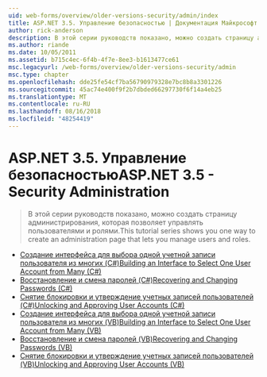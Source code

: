 ```yaml
---
uid: web-forms/overview/older-versions-security/admin/index
title: ASP.NET 3.5. Управление безопасностью | Документация Майкрософт
author: rick-anderson
description: В этой серии руководств показано, можно создать страницу администрирования, которая позволяет управлять пользователями и ролями.
ms.author: riande
ms.date: 10/05/2011
ms.assetid: b715c4ec-6f4b-4f7e-8ee3-b1613477ce61
msc.legacyurl: /web-forms/overview/older-versions-security/admin
msc.type: chapter
ms.openlocfilehash: dde25fe54cf7ba56790979328e7bc8b8a3301226
ms.sourcegitcommit: 45ac74e400f9f2b7dbded66297730f6f14a4eb25
ms.translationtype: MT
ms.contentlocale: ru-RU
ms.lasthandoff: 08/16/2018
ms.locfileid: "48254419"
---
```

<a name="aspnet-35---security-administration"></a><span data-ttu-id="d0f46-103">ASP.NET 3.5. Управление безопасностью</span><span class="sxs-lookup"><span data-stu-id="d0f46-103">ASP.NET 3.5 - Security Administration</span></span>
====================
> <span data-ttu-id="d0f46-104">В этой серии руководств показано, можно создать страницу администрирования, которая позволяет управлять пользователями и ролями.</span><span class="sxs-lookup"><span data-stu-id="d0f46-104">This tutorial series shows you one way to create an administration page that lets you manage users and roles.</span></span>


- [<span data-ttu-id="d0f46-105">Создание интерфейса для выбора одной учетной записи пользователя из многих (C#)</span><span class="sxs-lookup"><span data-stu-id="d0f46-105">Building an Interface to Select One User Account from Many (C#)</span></span>](building-an-interface-to-select-one-user-account-from-many-cs.md)
- [<span data-ttu-id="d0f46-106">Восстановление и смена паролей (C#)</span><span class="sxs-lookup"><span data-stu-id="d0f46-106">Recovering and Changing Passwords (C#)</span></span>](recovering-and-changing-passwords-cs.md)
- [<span data-ttu-id="d0f46-107">Снятие блокировки и утверждение учетных записей пользователей (C#)</span><span class="sxs-lookup"><span data-stu-id="d0f46-107">Unlocking and Approving User Accounts (C#)</span></span>](unlocking-and-approving-user-accounts-cs.md)
- [<span data-ttu-id="d0f46-108">Создание интерфейса для выбора одной учетной записи пользователя из многих (VB)</span><span class="sxs-lookup"><span data-stu-id="d0f46-108">Building an Interface to Select One User Account from Many (VB)</span></span>](building-an-interface-to-select-one-user-account-from-many-vb.md)
- [<span data-ttu-id="d0f46-109">Восстановление и смена паролей (VB)</span><span class="sxs-lookup"><span data-stu-id="d0f46-109">Recovering and Changing Passwords (VB)</span></span>](recovering-and-changing-passwords-vb.md)
- [<span data-ttu-id="d0f46-110">Снятие блокировки и утверждение учетных записей пользователей (VB)</span><span class="sxs-lookup"><span data-stu-id="d0f46-110">Unlocking and Approving User Accounts (VB)</span></span>](unlocking-and-approving-user-accounts-vb.md)
